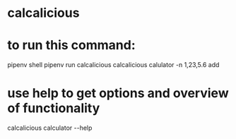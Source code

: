 # calcalicious

# to run this command:
pipenv shell
pipenv run calcalicious
calcalicious calulator -n 1,23,5.6 add

# use help to get options and overview of functionality
calcalicious calculator --help
